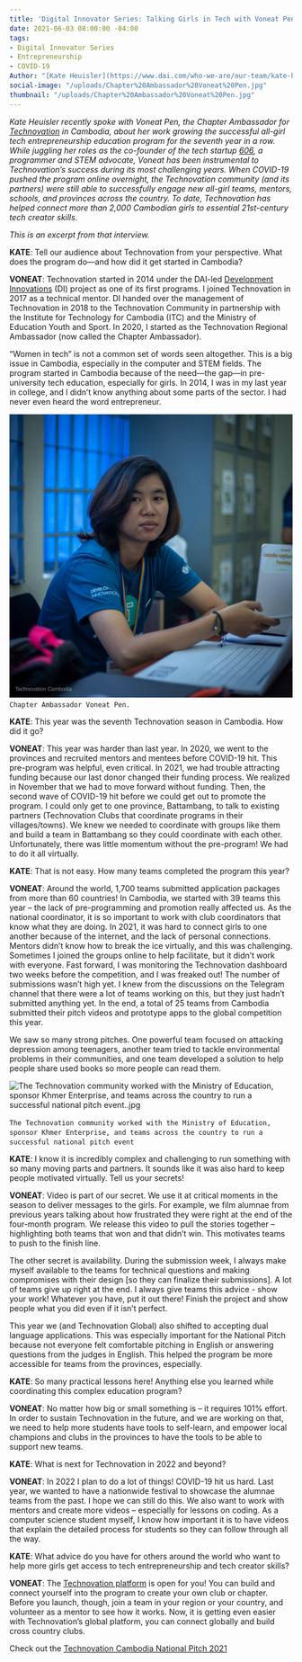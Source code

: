 ```yaml
---
title: 'Digital Innovator Series: Talking Girls in Tech with Voneat Pen'
date: 2021-06-03 08:00:00 -04:00
tags:
- Digital Innovator Series
- Entrepreneurship
- COVID-19
Author: "[Kate Heuisler](https://www.dai.com/who-we-are/our-team/kate-heuisler)"
social-image: "/uploads/Chapter%20Ambassador%20Voneat%20Pen.jpg"
thumbnail: "/uploads/Chapter%20Ambassador%20Voneat%20Pen.jpg"
---
```


*Kate Heuisler recently spoke with Voneat Pen, the Chapter Ambassador for [Technovation](https://technovationcambodia.com/) in Cambodia, about her work growing the successful all-girl tech entrepreneurship education program for the seventh year in a row. While juggling her roles as the co-founder of the tech startup [606](https://www.facebook.com/606Digital/), a programmer and STEM advocate, Voneat has been instrumental to Technovation’s success during its most challenging years. When COVID-19 pushed the program online overnight, the Technovation community (and its partners) were still able to successfully engage new all-girl teams, mentors, schools, and provinces across the country. To date, Technovation has helped connect more than 2,000 Cambodian girls to essential 21st-century tech creator skills.*

*This is an excerpt from that interview.*

<!--more-->

**KATE**: Tell our audience about Technovation from your perspective. What does the program do—and how did it get started in Cambodia?

**VONEAT**: Technovation started in 2014 under the DAI-led [Development Innovations](https://www.development-innovations.org/) (DI) project as one of its first programs. I joined Technovation in 2017 as a technical mentor. DI handed over the management of Technovation in 2018 to the Technovation Community in partnership with the Institute for Technology for Cambodia (ITC) and the Ministry of Education Youth and Sport. In 2020, I started as the Technovation Regional Ambassador (now called the Chapter Ambassador).

“Women in tech” is not a common set of words seen altogether. This is a big issue in Cambodia, especially in the computer and STEM fields. The program started in Cambodia because of the need—the gap—in pre-university tech education, especially for girls. In 2014, I was in my last year in college, and I didn’t know anything about some parts of the sector. I had never even heard the word entrepreneur.

![Chapter Ambassador Voneat Pen.jpg](/uploads/Chapter%20Ambassador%20Voneat%20Pen.jpg)`Chapter Ambassador Voneat Pen.`

**KATE**: This year was the seventh Technovation season in Cambodia. How did it go?

**VONEAT**: This year was harder than last year. In 2020, we went to the provinces and recruited mentors and mentees before COVID-19 hit. This pre-program was helpful, even critical. In 2021, we had trouble attracting funding because our last donor changed their funding process. We realized in November that we had to move forward without funding. Then, the second wave of COVID-19 hit before we could get out to promote the program. I could only get to one province, Battambang, to talk to existing partners (Technovation Clubs that coordinate programs in their villages/towns). We knew we needed to coordinate with groups like them and build a team in Battambang so they could coordinate with each other. Unfortunately, there was little momentum without the pre-program! We had to do it all virtually.

**KATE**: That is not easy. How many teams completed the program this year?

**VONEAT**: Around the world, 1,700 teams submitted application packages from more than 60 countries! In Cambodia, we started with 39 teams this year – the lack of pre-programming and promotion really affected us. As the national coordinator, it is so important to work with club coordinators that know what they are doing. In 2021, it was hard to connect girls to one another because of the internet, and the lack of personal connections. Mentors didn’t know how to break the ice virtually, and this was challenging. Sometimes I joined the groups online to help facilitate, but it didn’t work with everyone. Fast forward, I was monitoring the Technovation dashboard two weeks before the competition, and I was freaked out! The number of submissions wasn’t high yet. I knew from the discussions on the Telegram channel that there were a lot of teams working on this, but they just hadn’t submitted anything yet. In the end, a total of 25 teams from Cambodia submitted their pitch videos and prototype apps to the global competition this year.

We saw so many strong pitches. One powerful team focused on attacking depression among teenagers, another team tried to tackle environmental problems in their communities, and one team developed a solution to help people share used books so more people can read them.

![The Technovation community worked with the Ministry of Education, sponsor Khmer Enterprise, and teams across the country to run a successful national pitch event..jpg](/uploads/The%20Technovation%20community%20worked%20with%20the%20Ministry%20of%20Education,%20sponsor%20Khmer%20Enterprise,%20and%20teams%20across%20the%20country%20to%20run%20a%20successful%20national%20pitch%20event/jpg)

`The Technovation community worked with the Ministry of Education, sponsor Khmer Enterprise, and teams across the country to run a successful national pitch event`

**KATE**: I know it is incredibly complex and challenging to run something with so many moving parts and partners. It sounds like it was also hard to keep people motivated virtually. Tell us your secrets!

**VONEAT**: Video is part of our secret. We use it at critical moments in the season to deliver messages to the girls. For example, we film alumnae from previous years talking about how frustrated they were right at the end of the four-month program. We release this video to pull the stories together – highlighting both teams that won and that didn’t win. This motivates teams to push to the finish line.

The other secret is availability. During the submission week, I always make myself available to the teams for technical questions and making compromises with their design \[so they can finalize their submissions\]. A lot of teams give up right at the end. I always give teams this advice - show your work! Whatever you have, put it out there! Finish the project and show people what you did even if it isn’t perfect.

This year we (and Technovation Global) also shifted to accepting dual language applications. This was especially important for the National Pitch because not everyone felt comfortable pitching in English or answering questions from the judges in English. This helped the program be more accessible for teams from the provinces, especially.

**KATE**: So many practical lessons here! Anything else you learned while coordinating this complex education program?

**VONEAT**: No matter how big or small something is – it requires 101% effort. In order to sustain Technovation in the future, and we are working on that, we need to help more students have tools to self-learn, and empower local champions and clubs in the provinces to have the tools to be able to support new teams.

**KATE**: What is next for Technovation in 2022 and beyond?

**VONEAT**: In 2022 I plan to do a lot of things! COVID-19 hit us hard. Last year, we wanted to have a nationwide festival to showcase the alumnae teams from the past. I hope we can still do this. We also want to work with mentors and create more videos – especially for lessons on coding. As a computer science student myself, I know how important it is to have videos that explain the detailed process for students so they can follow through all the way.

**KATE**: What advice do you have for others around the world who want to help more girls get access to tech entrepreneurship and tech creator skills?

**VONEAT**: The [Technovation platform](https://technovationchallenge.org/) is open for you! You can build and connect yourself into the program to create your own club or chapter. Before you launch, though, join a team in your region or your country, and volunteer as a mentor to see how it works. Now, it is getting even easier with Technovation’s global platform, you can connect globally and build cross country clubs.

Check out the [Technovation Cambodia National Pitch 2021](https://fb.watch/5ArdTQ2dmH/)